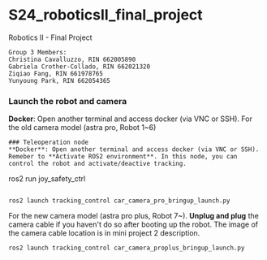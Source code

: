 # S24_roboticsII_final_project
Robotics II - Final Project

```
Group 3 Members: 
Christina Cavalluzzo, RIN 662005890
Gabriela Crother-Collado, RIN 662021320
Ziqiao Fang, RIN 661978765
Yunyoung Park, RIN 662054365
```

### Launch the robot and camera
**Docker**: Open another terminal and access docker (via VNC or SSH).
For the old camera model (astra pro, Robot 1~6)
```
### Teleoperation node
**Docker**: Open another terminal and access docker (via VNC or SSH). Remeber to **Activate ROS2 environment**. In this node, you can control the robot and activate/deactive tracking.
```
ros2 run joy_safety_ctrl
```

ros2 launch tracking_control car_camera_pro_bringup_launch.py
```
For the new camera model (astra pro plus, Robot 7~). **Unplug and plug** the camera cable if you haven't do so after booting up the robot. The image of the camera cable location is in mini project 2 description.
```
ros2 launch tracking_control car_camera_proplus_bringup_launch.py
```
